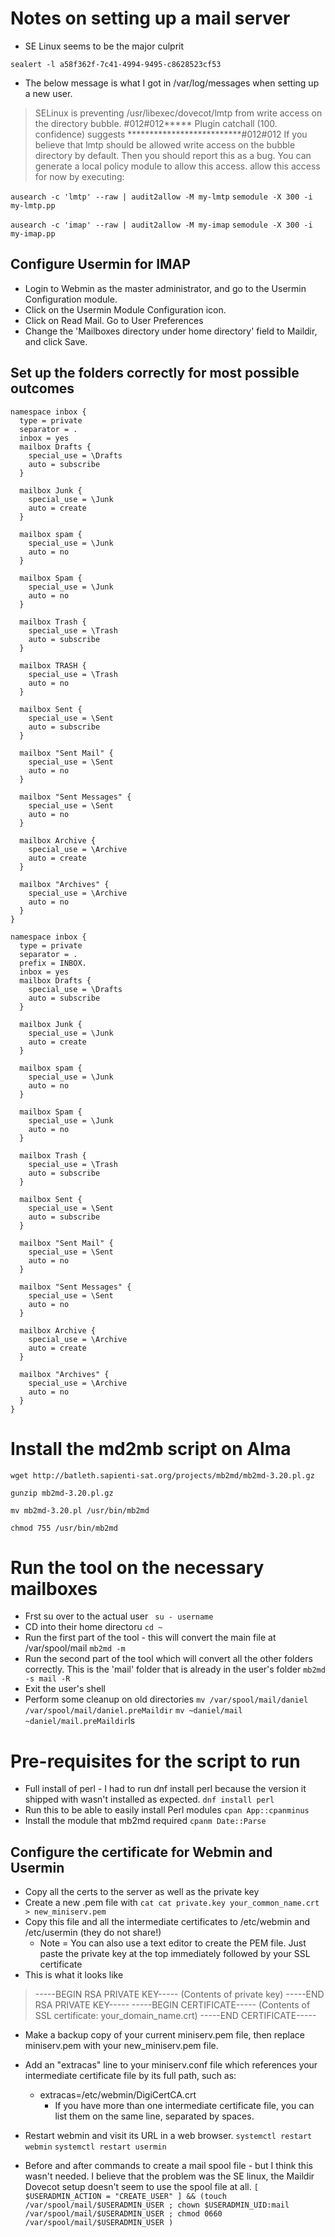 # Notes on setting up a mail server

- SE Linux seems to be the major culprit

```sealert -l a58f362f-7c41-4994-9495-c8628523cf53```
- The below message is what I got in /var/log/messages when setting up a new user.

> SELinux is preventing /usr/libexec/dovecot/lmtp from write access on the directory bubble.
> #012#012***** Plugin catchall (100. confidence) suggests   **************************#012#012
> If you believe that lmtp should be allowed write access on the bubble directory by default.
> Then you should report this as a bug.
> You can generate a local policy module to allow this access.
> allow this access for now by executing:

```ausearch -c 'lmtp' --raw | audit2allow -M my-lmtp```
```semodule -X 300 -i my-lmtp.pp```

 ```ausearch -c 'imap' --raw | audit2allow -M my-imap```
 ```semodule -X 300 -i my-imap.pp```

## Configure Usermin for IMAP

- Login to Webmin as the master administrator, and go to the Usermin Configuration module.
- Click on the Usermin Module Configuration icon.
- Click on Read Mail. Go to User Preferences
- Change the 'Mailboxes directory under home directory' field to Maildir, and click Save.

## Set up the folders correctly for most possible outcomes

~~~
namespace inbox {
  type = private
  separator = .
  inbox = yes
  mailbox Drafts {
    special_use = \Drafts
    auto = subscribe
  }

  mailbox Junk {
    special_use = \Junk
    auto = create
  }

  mailbox spam {
    special_use = \Junk
    auto = no
  }

  mailbox Spam {
    special_use = \Junk
    auto = no
  }

  mailbox Trash {
    special_use = \Trash
    auto = subscribe
  }

  mailbox TRASH {
    special_use = \Trash
    auto = no
  }

  mailbox Sent {
    special_use = \Sent
    auto = subscribe
  }

  mailbox "Sent Mail" {
    special_use = \Sent
    auto = no
  }

  mailbox "Sent Messages" {
    special_use = \Sent
    auto = no
  }

  mailbox Archive {
    special_use = \Archive
    auto = create
  }

  mailbox "Archives" {
    special_use = \Archive
    auto = no
  }
}
~~~


~~~
namespace inbox {
  type = private
  separator = .
  prefix = INBOX.
  inbox = yes
  mailbox Drafts {
    special_use = \Drafts
    auto = subscribe
  }

  mailbox Junk {
    special_use = \Junk
    auto = create
  }

  mailbox spam {
    special_use = \Junk
    auto = no
  }

  mailbox Spam {
    special_use = \Junk
    auto = no
  }

  mailbox Trash {
    special_use = \Trash
    auto = subscribe
  }

  mailbox Sent {
    special_use = \Sent
    auto = subscribe
  }

  mailbox "Sent Mail" {
    special_use = \Sent
    auto = no
  }

  mailbox "Sent Messages" {
    special_use = \Sent
    auto = no
  }

  mailbox Archive {
    special_use = \Archive
    auto = create
  }

  mailbox "Archives" {
    special_use = \Archive
    auto = no
  }
}
~~~

# Install the md2mb script on Alma
`wget http://batleth.sapienti-sat.org/projects/mb2md/mb2md-3.20.pl.gz`

`gunzip mb2md-3.20.pl.gz`

`mv mb2md-3.20.pl /usr/bin/mb2md`

`chmod 755 /usr/bin/mb2md`

# Run the tool on the necessary mailboxes
- Frst su over to the actual user
``` su - username```
- CD into their home directoru
```cd ~```
- Run the first part of the tool - this will convert the main file at /var/spool/mail
```mb2md -m ```
- Run the second part of the tool which will convert all the other folders correctly. This is the 'mail' folder that is already in the user's folder
```mb2md -s mail -R```
- Exit the user's shell
- Perform some cleanup on old directories
```mv /var/spool/mail/daniel /var/spool/mail/daniel.preMaildir``` 
```mv ~daniel/mail ~daniel/mail.preMaildir```ls


# Pre-requisites for the script to run 
- Full install of perl - I had to run dnf install perl because the version it shipped with wasn't installed as expected.
```dnf install perl```
- Run this to be able to easily install Perl modules
```cpan App::cpanminus```
- Install the module that mb2md required
```cpanm Date::Parse ```

## Configure the certificate for Webmin and Usermin

- Copy all the certs to the server as well as the private key
- Create a new .pem file with 
`cat cat private.key your_common_name.crt > new_miniserv.pem`
- Copy this file and all the intermediate certificates to /etc/webmin and /etc/usermin (they do not share!)
  - Note = You can also use a text editor to create the PEM file. Just paste the private key at the top immediately followed by your SSL certificate
- This is what it looks like

> -----BEGIN RSA PRIVATE KEY-----
> (Contents of private key)
> -----END RSA PRIVATE KEY-----
> -----BEGIN CERTIFICATE-----
> (Contents of SSL certificate: your_domain_name.crt)
> -----END CERTIFICATE-----

- Make a backup copy of your current miniserv.pem file, then replace miniserv.pem with your new_miniserv.pem file.
- Add an "extracas" line to your miniserv.conf file which references your intermediate certificate file by its full path, such as:
  - extracas=/etc/webmin/DigiCertCA.crt
    - If you have more than one intermediate certificate file, you can list them on the same line, separated by spaces.
- Restart webmin and visit its URL in a web browser. 
`systemctl restart webmin`
`systemctl restart usermin`




- Before and after commands to create a mail spool file - but I think this wasn't needed. I believe that the problem was the SE linux, the Maildir Dovecot setup doesn't seem to use the spool file
at all.
```[ $USERADMIN_ACTION = "CREATE_USER" ] && (touch /var/spool/mail/$USERADMIN_USER ; chown $USERADMIN_UID:mail /var/spool/mail/$USERADMIN_USER ; chmod 0660 /var/spool/mail/$USERADMIN_USER )```

